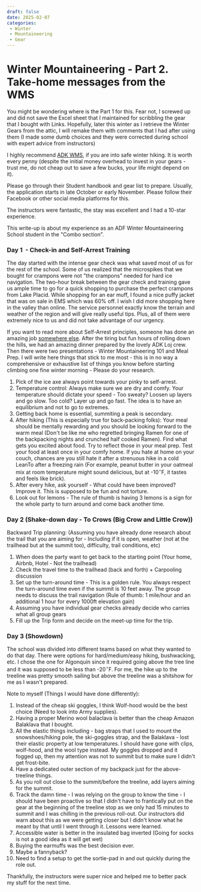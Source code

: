 ```yaml
---
draft: false
date: 2025-02-07 
categories:
 - Winter
 - Mountaineering
 - Gear
---
```


# Winter Mountaineering - Part 2. Take-home messages from the WMS

You might be wondering where is the Part 1 for this. Fear not, I screwed up and did not save the Excel sheet that I maintained for scribbling the gear that I bought with Links. Hopefully, later this winter as I retrieve the Winter Gears from the attic, I will remake them with comments that I had after using them (I made some dumb choices and they were corrected during school with expert advice from instructors)

I highly recommend [ADK WMS](https://www.winterschool.org/), if you are into safe winter hiking. It is worth every penny (despite the initial money overhead to invest in your gears - trust me, do not cheap out to save a few bucks, your life might depend on it). 

Please go through their Student handbook and gear list to prepare. Usually, the application starts in late October or early November. Please follow their Facebook or other social media platforms for this.

The instructors were fantastic, the stay was excellent and I had a 10-star experience.

This write-up is about my experience as an ADF Winter Mountaineering School student in the "Combo section".

### Day 1  - Check-in and Self-Arrest Training

The day started with the intense gear check was what saved most of us for the rest of the school. Some of us realized that the microspikes that we bought for crampons were not "the crampons" needed for hard ice navigation. The two-hour break between the gear check and training gave us ample time to go for a quick shopping to purchase the perfect crampons from Lake Placid. While shopping for an ear muff, I found a nice puffy jacket that was on sale in EMS which was 60% off. I wish I did more shopping here in the valley than online. The service personnel exactly know the terrain and weather of the region and will give really useful tips. Plus, all of them were extremely nice to us and did not take advantage of our urgency.

If you want to read more about Self-Arrest principles, someone has done an amazing job [somewhere else](https://americanalpineclub.org/news/2023/6/28/snow-climbing). After the tiring but fun hours of rolling down the hills, we had an amazing dinner prepared by the lovely ADK Loj crew. Then there were two presentations - Winter Mountaineering 101 and Meal Prep. I will write here things that stick to me most - this is in no way a comprehensive or exhaustive list of things you know before starting climbing one fine winter morning - Please do your research.

1. Pick of the ice axe always point towards your pinky to self-arrest.
2. Temperature control: Always make sure we are dry and comfy. Your temperature should dictate your speed - Too sweaty? Loosen up layers and go slow. Too cold? Layer up and go fast. The idea is to have an equilibrium and not to go to extremes.
3. Getting back home is essential, summiting a peak is secondary.
4. After hiking (This is especially true for back-packing folks): Your meal should be mentally rewarding and you should be looking forward to the warm meal (Don't be like me who regretted bringing Ramen for one of the backpacking nights and crunched half cooked Ramen). Find what gets you excited about food. Try to reflect those in your meal prep. Test your food at least once in your comfy home. If you hate at home on your couch, chances are you still hate it after a strenuous hike in a cold LeanTo after a freezing rain (For example, peanut butter in your oatmeal mix at room temperature might sound delicious, but at -$\text{10}^\circ\text{F}$, it tastes and feels like brick).
5. After every hike, ask yourself - What could have been improved? Improve it. This is supposed to be fun and not torture.
6. Look out for lemons - The rule of thumb is having 3 lemons is a sign for the whole party to turn around and come back another time.

### Day 2 (Shake-down day - To Crows (Big Crow and Little Crow))

Backward Trip planning: (Assuming you have already done research about the trail that you are aiming for - Including if it is open, weather (not at the trailhead but at the summit too), difficulty, trail conditions, etc)

1. When does the party want to get back to the starting point (Your home, Airbnb, Hotel - Not the trailhead)
2. Check the travel time to the trailhead (back and forth) + Carpooling discussion
3. Set up the turn-around time - This is a golden rule. You always respect the turn-around time even if the summit is 10 feet away. The group needs to discuss the trail navigation (Rule of thumb: 1 mile/hour and an additional 1 hour for every 1000ft elevation gain)
4. Assuming you have individual gear checks already decide who carries what all group gears
5. Fill up the Trip form and decide on the meet-up time for the trip.

### Day 3 (Showdown)

The school was divided into different teams based on what they wanted to do that day. There were options for hard/medium/easy hiking, bushwacking, etc. I chose the one for Algonquin since it required going above the tree line and it was supposed to be less than -$\text{20}^\circ\text{F}$. For me, the hike up to the treeline was pretty smooth sailing but above the treeline was a shitshow for me as I wasn't prepared.

Note to myself (Things I would have done differently):
1. Instead of the cheap ski goggles, I think Wolf-hood would be the best choice (Need to look into Army supplies).
2. Having a proper Merino wool balaclava is better than the cheap Amazon Balaklava that I bought.
3. All the elastic things including - bag straps that I used to mount the snowshoes/hiking pole, the ski-goggles strap, and the Balaklava - lost their elastic property at low temperatures. I should have gone with clips, wolf-hood, and the wool type instead. My goggles dropped and it fogged up, then my attention was not to summit but to make sure I didn't get frost-bite.
4. Have a dedicated outer section of my backpack just for the above-treeline things.
5. As you roll out close to the summit/before the treeline, add layers aiming for the summit.
6. Track the damn time - I was relying on the group to know the time - I should have been proactive so that I didn't have to frantically put on the gear at the beginning of the treeline stop as we only had 15 minutes to summit and I was chilling in the previous roll-out. Our instructors did warn about this as we were getting closer but I didn't know what he meant by that until I went through it. Lessons were learned.
7. Accessible water is better in the insulated bag inverted (Going for socks is not a good idea as it will get wet)
8. Buying the earmuffs was the best decision ever.
9. Maybe a fannyback?
10. Need to find a setup to get the sortie-pad in and out quickly during the role out.

Thankfully, the instructors were super nice and helped me to better pack my stuff for the next time.



